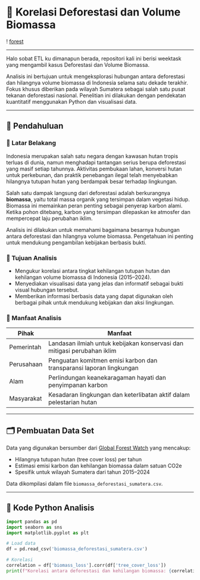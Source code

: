 # 🌲 Korelasi Deforestasi dan Volume Biomassa

! [forest](https://github.com/Asfa-Asfialana/DEFORESTASI-DAN-VOLUME-BIOMASSA/blob/main/Diforestasi/FOREST.gif)

-----
Halo sobat ETL ku dimanapun berada, repositori kali ini berisi weektask yang mengambil kasus Deforestasi dan Volume Biomassa. 

Analisis ini bertujuan untuk mengeksplorasi hubungan antara deforestasi dan hilangnya volume biomassa di Indonesia selama satu dekade terakhir. Fokus khusus diberikan pada wilayah Sumatera sebagai salah satu pusat tekanan deforestasi nasional. Penelitian ini dilakukan dengan pendekatan kuantitatif menggunakan Python dan visualisasi data.

---

## 🧭 Pendahuluan

### 📌 Latar Belakang

Indonesia merupakan salah satu negara dengan kawasan hutan tropis terluas di dunia, namun menghadapi tantangan serius berupa deforestasi yang masif setiap tahunnya. Aktivitas pembukaan lahan, konversi hutan untuk perkebunan, dan praktik penebangan ilegal telah menyebabkan hilangnya tutupan hutan yang berdampak besar terhadap lingkungan.

Salah satu dampak langsung dari deforestasi adalah berkurangnya **biomassa**, yaitu total massa organik yang tersimpan dalam vegetasi hidup. Biomassa ini memainkan peran penting sebagai penyerap karbon alami. Ketika pohon ditebang, karbon yang tersimpan dilepaskan ke atmosfer dan mempercepat laju perubahan iklim.

Analisis ini dilakukan untuk memahami bagaimana besarnya hubungan antara deforestasi dan hilangnya volume biomassa. Pengetahuan ini penting untuk mendukung pengambilan kebijakan berbasis bukti.

### 🎯 Tujuan Analisis

- Mengukur korelasi antara tingkat kehilangan tutupan hutan dan kehilangan volume biomassa di Indonesia (2015–2024).
- Menyediakan visualisasi data yang jelas dan informatif sebagai bukti visual hubungan tersebut.
- Memberikan informasi berbasis data yang dapat digunakan oleh berbagai pihak untuk mendukung kebijakan dan aksi lingkungan.

### 🌱 Manfaat Analisis

| Pihak         | Manfaat                                                                 |
|---------------|--------------------------------------------------------------------------|
| Pemerintah    | Landasan ilmiah untuk kebijakan konservasi dan mitigasi perubahan iklim |
| Perusahaan    | Penguatan komitmen emisi karbon dan transparansi laporan lingkungan     |
| Alam          | Perlindungan keanekaragaman hayati dan penyimpanan karbon                |
| Masyarakat    | Kesadaran lingkungan dan keterlibatan aktif dalam pelestarian hutan      |

---

## 🗂️ Pembuatan Data Set

Data yang digunakan bersumber dari [Global Forest Watch](https://data.globalforestwatch.org/) yang mencakup:
- Hilangnya tutupan hutan (tree cover loss) per tahun
- Estimasi emisi karbon dan kehilangan biomassa dalam satuan CO2e
- Spesifik untuk wilayah Sumatera dari tahun 2015–2024

Data dikompilasi dalam file `biomassa_deforestasi_sumatera.csv`.

---

## 🧪 Kode Python Analisis

```python
import pandas as pd
import seaborn as sns
import matplotlib.pyplot as plt

# Load data
df = pd.read_csv('biomassa_deforestasi_sumatera.csv')

# Korelasi
correlation = df['biomass_loss'].corr(df['tree_cover_loss'])
print(f"Korelasi antara deforestasi dan kehilangan biomassa: {correlation:.2f}")
